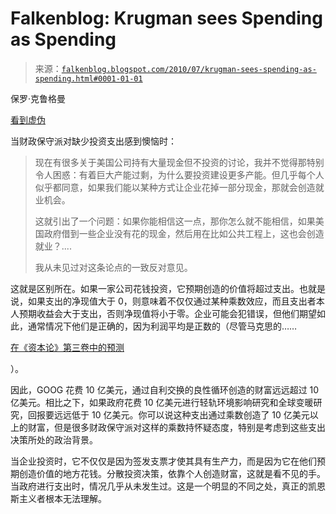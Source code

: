 <!--yml

category: 未分类

date: 2024-05-12 21:27:45

-->

# Falkenblog: Krugman sees Spending as Spending

> 来源：[`falkenblog.blogspot.com/2010/07/krugman-sees-spending-as-spending.html#0001-01-01`](http://falkenblog.blogspot.com/2010/07/krugman-sees-spending-as-spending.html#0001-01-01)

保罗·克鲁格曼

[看到虚伪](http://krugman.blogs.nytimes.com/2010/07/06/lincoln-mcclellan-and-stimulus/)

当财政保守派对缺少投资支出感到懊恼时：

> 现在有很多关于美国公司持有大量现金但不投资的讨论，我并不觉得那特别令人困惑：有着巨大产能过剩，为什么要投资建设更多产能。但几乎每个人似乎都同意，如果我们能以某种方式让企业花掉一部分现金，那就会创造就业机会。
> 
> 这就引出了一个问题：如果你能相信这一点，那你怎么就不能相信，如果美国政府借到一些企业没有花的现金，然后用在比如公共工程上，这也会创造就业？....
> 
> 我从未见过对这条论点的一致反对意见。

这就是区别所在。如果一家公司花钱投资，它预期创造的价值将超过支出。也就是说，如果支出的净现值大于 0，则意味着不仅仅通过某种乘数效应，而且支出者本人预期收益会大于支出，否则净现值将小于零。企业可能会犯错误，但他们期望如此，通常情况下他们是正确的，因为利润平均是正数的（尽管马克思的……

[在《资本论》第三卷中的预测](http://www.marxists.org/archive/marx/works/1894-c3/ch13.htm)

）。

因此，GOOG 花费 10 亿美元，通过自利交换的良性循环创造的财富远远超过 10 亿美元。相比之下，如果政府花费 10 亿美元进行轻轨环境影响研究和全球变暖研究，回报要远远低于 10 亿美元。你可以说这种支出通过乘数创造了 10 亿美元以上的财富，但是很多财政保守派对这样的乘数持怀疑态度，特别是考虑到这些支出决策所处的政治背景。

当企业投资时，它不仅仅是因为签发支票才使其具有生产力，而是因为它在他们预期创造价值的地方花钱。分散投资决策，依靠个人创造财富，这就是看不见的手。当政府进行支出时，情况几乎从未发生过。这是一个明显的不同之处，真正的凯恩斯主义者根本无法理解。
